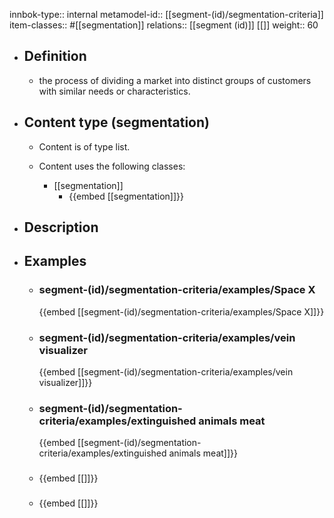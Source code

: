 innbok-type:: internal
metamodel-id:: [[segment-(id)/segmentation-criteria]]
item-classes:: #[[segmentation]]
relations:: [[segment (id)]] [[]]
weight:: 60

- ## Definition
  - the process of dividing a market into distinct groups of customers with similar needs or characteristics.
- ## Content type (segmentation)
  - Content is of type list.
  
  - Content uses the following classes:
    - [[segmentation]]
      - {{embed [[segmentation]]}}
  
- ## Description
- ## Examples
  - ### segment-(id)/segmentation-criteria/examples/Space X
    {{embed [[segment-(id)/segmentation-criteria/examples/Space X]]}}
  - ### segment-(id)/segmentation-criteria/examples/vein visualizer
    {{embed [[segment-(id)/segmentation-criteria/examples/vein visualizer]]}}
  - ### segment-(id)/segmentation-criteria/examples/extinguished animals meat
    {{embed [[segment-(id)/segmentation-criteria/examples/extinguished animals meat]]}}
  - ### 
    {{embed [[]]}}
  - ### 
    {{embed [[]]}}
  

